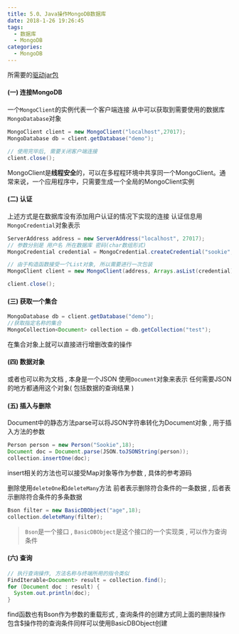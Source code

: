 ```yaml
---
title: 5.0、Java操作MongoDB数据库
date: 2018-1-26 19:26:45
tags: 
  - 数据库
  - MongoDB
categories: 
  - MongoDB
---
```


所需要的[驱动jar包](http://mvnrepository.com/artifact/org.mongodb/mongo-java-driver)

<!-- more -->
#### (一) 连接MongoDB
一个`MongoClient`的实例代表一个客户端连接
从中可以获取到需要使用的数据库`MongoDatabase`对象
```java
MongoClient client = new MongoClient("localhost",27017);
MongoDatabase db = client.getDatabase("demo");

// 使用完毕后, 需要关闭客户端连接
client.close();
```

MongoClient是**线程安全**的，可以在多程程环境中共享同一个MongoClient。通常来说，一个应用程序中，只需要生成一个全局的MongoClient实例

#### (二) 认证
上述方式是在数据库没有添加用户认证的情况下实现的连接
认证信息用`MongoCredential`对象表示
```java
ServerAddress address = new ServerAddress("localhost", 27017);
// 参数分别是 用户名 所在数据库 密码(char数组形式)
MongoCredential credential = MongoCredential.createCredential("sookie", "demo", "123456".toCharArray());

// 由于构造函数接受一个List对象, 所以需要进行一次包装
MongoClient client = new MongoClient(address, Arrays.asList(credential));

client.close();
```
#### (三) 获取一个集合
```java
MongoDatabase db = client.getDatabase("demo");
//获取指定名称的集合
MongoCollection<Document> collection = db.getCollection("test");
```
在集合对象上就可以直接进行增删改查的操作

#### (四) 数据对象
或者也可以称为文档 , 本身是一个JSON
使用`Document`对象来表示
任何需要JSON的地方都通用这个对象( 包括数据的查询结果 )

#### (五) 插入与删除
Document中的静态方法parse可以将JSON字符串转化为Document对象 , 用于插入方法的参数
```java
Person person = new Person("Sookie",18);
Document doc = Document.parse(JSON.toJSONString(person));
collection.insertOne(doc);
```
insert相关的方法也可以接受Map对象等作为参数 , 具体的参考源码

删除使用`deleteOne`和`deleteMany`方法
前者表示删除符合条件的一条数据 , 后者表示删除符合条件的多条数据

```java
Bson filter = new BasicDBObject("age",18);
collection.deleteMany(filter);
```
> `Bson`是一个接口 , `BasicDBObject`是这个接口的一个实现类 , 可以作为查询条件

#### (六) 查询
```java
// 执行查询操作, 方法名称与终端所用的指令类似
FindIterable<Document> result = collection.find();
for (Document doc : result) {
  System.out.println(doc);
}
```
find函数也有Bson作为参数的重载形式 , 查询条件的创建方式同上面的删除操作
包含$操作符的查询条件同样可以使用BasicDBObject创建
